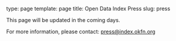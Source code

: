 type: page
template: page
title: Open Data Index Press
slug: press

This page will be updated in the coming days.

For more information, please contact: <a href="mailto:press@index.okfn.org">press@index.okfn.org</a>
